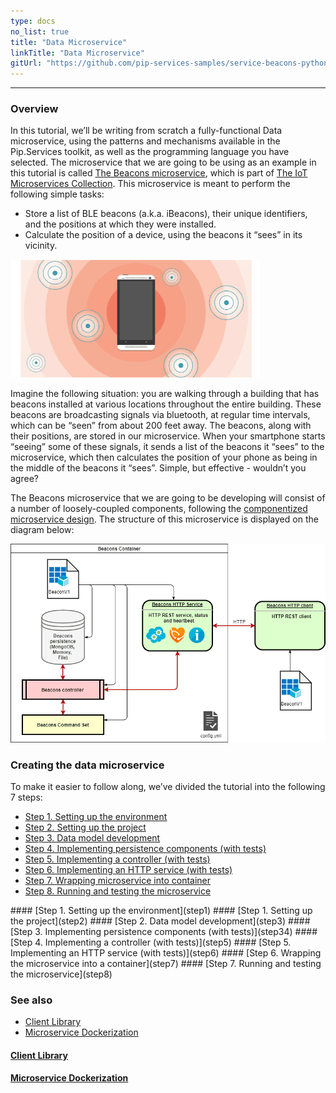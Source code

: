 ```yaml
---
type: docs
no_list: true
title: "Data Microservice"
linkTitle: "Data Microservice" 
gitUrl: "https://github.com/pip-services-samples/service-beacons-python"
---
```

---

### Overview

In this tutorial, we’ll be writing from scratch a fully-functional Data microservice, using the patterns and mechanisms available in the Pip.Services toolkit, as well as the programming language you have selected. The microservice that we are going to be using as an example in this tutorial is called [The Beacons microservice](../../../microservices/iot/beacons/), which is part of [The IoT Microservices Collection](../../../microservices/iot/). This microservice is meant to perform the following simple tasks:

- Store a list of BLE beacons (a.k.a. iBeacons), their unique identifiers, and the positions at which they were installed.
- Calculate the position of a device, using the beacons it “sees” in its vicinity.

![Beacon](/images/tutorials/data_microservice/beacon.png)

Imagine the following situation: you are walking through a building that has beacons installed at various locations throughout the entire building. These beacons are broadcasting signals via bluetooth, at regular time intervals, which can be “seen” from about 200 feet away. The beacons, along with their positions, are stored in our microservice. When your smartphone starts “seeing” some of these signals, it sends a list of the beacons it “sees” to the microservice, which then calculates the position of your phone as being in the middle of the beacons it “sees”. Simple, but effective - wouldn’t you agree?

The Beacons microservice that we are going to be developing will consist of a number of loosely-coupled components, following the [componentized microservice design](../../getting_started). The structure of this microservice is displayed on the diagram below:

![BeaconDiagram](/images/tutorials/data_microservice/beacon_diagram.png)

### Creating the data microservice

To make it easier to follow along, we’ve divided the tutorial into the following 7 steps:

- [Step 1. Setting up the environment](step1)
- [Step 2. Setting up the project](step2)
- [Step 3. Data model development](step3)
- [Step 4. Implementing persistence components (with tests)](step4)
- [Step 5. Implementing a controller (with tests)](step5)
- [Step 6. Implementing an HTTP service (with tests)](step6)
- [Step 7. Wrapping microservice into container](step7)
- [Step 8. Running and testing the microservice](step8)

<span class="hide-title-link">
#### [Step 1. Setting up the environment](step1)
#### [Step 1. Setting up the project](step2)
#### [Step 2. Data model development](step3)
#### [Step 3. Implementing persistence components (with tests)](step34)
#### [Step 4. Implementing a controller (with tests)](step5)
#### [Step 5. Implementing an HTTP service (with tests)](step6)
#### [Step 6. Wrapping the microservice into a container](step7)
#### [Step 7. Running and testing the microservice](step8)

</span>

### See also

- [Client Library](../client_library)
- [Microservice Dockerization](../microservice_dockerization)

<span class="hide-title-link">

#### [Client Library](../client_library)
#### [Microservice Dockerization](../microservice_dockerization)

</span>
